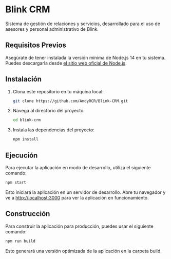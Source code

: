 # Blink CRM

Sistema de gestión de relaciones y servicios, desarrollado para el uso de asesores y personal administrativo de Blink.

## Requisitos Previos

Asegúrate de tener instalada la versión mínima de Node.js 14 en tu sistema. Puedes descargarla desde [el sitio web oficial de Node.js](https://nodejs.org/).

## Instalación

1. Clona este repositorio en tu máquina local:

   ```bash
   git clone https://github.com/AndyRCR/Blink-CRM.git
   ```

2. Navega al directorio del proyecto:

   ```bash
   cd blink-crm
   ```
   
3. Instala las dependencias del proyecto:

   ```bash
   npm install
   ```

## Ejecución

Para ejecutar la aplicación en modo de desarrollo, utiliza el siguiente comando:

   ```bash
   npm start
   ```

Esto iniciará la aplicación en un servidor de desarrollo. Abre tu navegador y ve a [http://localhost:3000](http://localhost:3000) para ver la aplicación en funcionamiento.

## Construcción

Para construir la aplicación para producción, puedes usar el siguiente comando:

   ```bash
   npm run build
   ```

Esto generará una versión optimizada de la aplicación en la carpeta build.
